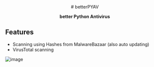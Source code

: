 <div align=center>  
  # betterPYAV   
     
  **better Python Antivirus**   
</div>

## Features
- Scanning using Hashes from MalwareBazaar (also auto updating)
- VirusTotal scanning

![image](https://github.com/cookie0o/betterPYAV/assets/81589649/166137eb-ab6e-4043-9c8e-a64c3eba30a0)
